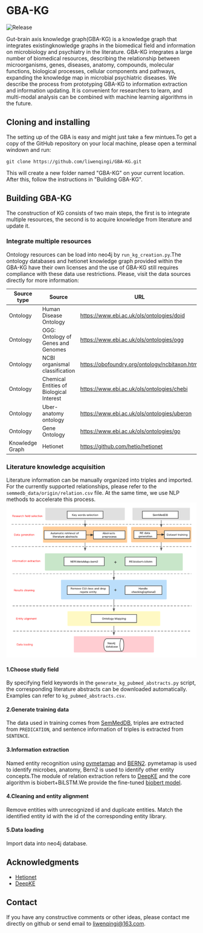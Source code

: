 # GBA-KG 

![Release](https://img.shields.io/badge/Release-Ver1.0.0-blue.svg)

Gut-brain axis knowledge graph(GBA-KG) is a knowledge graph that integrates existingknowledge graphs in the biomedical field and information on microbiology and psychiatry in the literature. GBA-KG integrates a large number of biomedical resources, describing the relationship between microorganisms, genes, diseases, anatomy, compounds, molecular functions, biological processes, cellular components and pathways, expanding the knowledge map in microbial psychiatric diseases. We describe the process from prototyping GBA-KG to information extraction and information updating. It is convenient for researchers to learn, and multi-modal analysis can be combined with machine learning algorithms in the future.  

## Cloning and installing 

The setting up of the GBA is easy and might just take a few mintues.To get a copy of the GitHub repository on your local machine, please open a terminal windown and run:  
```
git clone https://github.com/liwenqingi/GBA-KG.git
```  
This will create a new folder named "GBA-KG" on your current location. After this, follow the instructions in "Building GBA-KG".  
## Building GBA-KG  
The construction of KG consists of two main steps, the first is to integrate multiple resources, the second is to acquire knowledge from literature and update it.  
### Integrate multiple resources  
Ontology resources can be load into neo4j by `run_kg_creation.py`.The ontology databases and hetionet knowledge graph provided within the GBA-KG have their own licenses and the use of GBA-KG still requires compliance with these data use restrictions. Please, visit the data sources directly for more information:  

| Source type | Source | URL |
| --- | --- | --- |
| Ontology | Human Disease Ontology | https://www.ebi.ac.uk/ols/ontologies/doid | 
| Ontology | OGG: Ontology of Genes and Genomes | https://www.ebi.ac.uk/ols/ontologies/ogg |
| Ontology | NCBI organismal classification | https://obofoundry.org/ontology/ncbitaxon.html |
| Ontology | Chemical Entities of Biological Interest | https://www.ebi.ac.uk/ols/ontologies/chebi |
| Ontology | Uber-anatomy ontology | https://www.ebi.ac.uk/ols/ontologies/uberon |
| Ontology | Gene Ontology | https://www.ebi.ac.uk/ols/ontologies/go |
| Knowledge Graph | Hetionet | https://github.com/hetio/hetionet | 
### Literature knowledge acquisition
Literature information can be manually organized into triples and imported. For the currently supported relationships, please refer to the `semmedb_data/origin/relation.csv` file. At the same time, we use NLP methods to accelerate this process.  
![Process](https://github.com/liwenqingi/GBA-KG/blob/main/NLP_process.png) 
#### 1.Choose study field
By specifying field keywords in the `generate_kg_pubmed_abstracts.py` script, the corresponding literature abstracts can be downloaded automatically. Examples can refer to `kg_pubmed_abstracts.csv`.  
#### 2.Generate training data
The data used in training comes from [SemMedDB](https://lhncbc.nlm.nih.gov/ii/tools/SemRep_SemMedDB_SKR/SemMedDB_download.html), triples are extracted from `PREDICATION`, and sentence information of triples is extracted from `SENTENCE`.  
#### 3.Information extraction
Named entity recognition using [pymetamap](https://github.com/AnthonyMRios/pymetamap) and [BERN2](https://github.com/dmis-lab/BERN2). pymetamap is used to identify microbes, anatomy, Bern2 is used to identify other entity concepts.The module of relation extraction refers to [DeepKE](https://github.com/zjunlp/DeepKE) and the core algorithm is biobert+BiLSTM.We provide the fine-tuned [biobert model](https://drive.google.com/drive/u/0/my-drive).
#### 4.Cleaning and entity alignment
Remove entities with unrecognized id and duplicate entities. Match the identified entity id with the id of the corresponding entity library.
#### 5.Data loading
Import data into neo4j database.  
## Acknowledgments
* [Hetionet](https://github.com/hetio/hetionet)
* [DeepKE](https://github.com/zjunlp/DeepKE)
## Contact
If you have any constructive comments or other ideas, please contact me directly on github or send email to liwenqingi@163.com.
